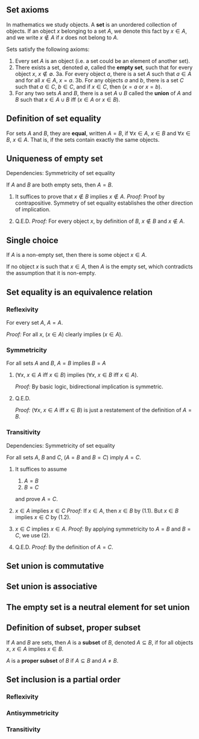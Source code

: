 ## Set axioms

In mathematics we study objects. A **set** is an unordered collection of objects. If an object $x$ belonging to a set $A$, we denote this fact by $x \in A$, and we write $x \notin A$ if $x$ does not belong to $A$.

Sets satisfy the following axioms:

 1. Every set $A$ is an object (i.e. a set could be an element of another set).
 2. There exists a set, denoted $\emptyset$, called the **empty set**, such that for every object $x$, $x \notin \emptyset$.
 3a. For every object $a$, there is a set $A$ such that $a \in A$ and for all $x \in A$, $x = a$.
 3b. For any objects $a$ and $b$, there is a set $C$ such that $a \in C$, $b \in C$, and if $x \in C$, then ($x = a$ or $x = b$).
 4. For any two sets $A$ and $B$, there is a set $A \cup B$ called the **union** of $A$ and $B$ such that $x \in A \cup B$ iff ($x \in A$ or $x \in B$).

## Definition of set equality

For sets $A$ and $B$, they are **equal**, written $A = B$, if $\forall x \in A$, $x \in B$ and $\forall x \in B$, $x \in A$. That is, if the sets contain exactly the same objects.


## Uniqueness of empty set
Dependencies: Symmetricity of set equality

If $A$ and $B$ are both empty sets, then $A = B$.

 1. It suffices to prove that $x \notin B$ implies $x \notin A$.
    *Proof:* Proof by contrapositive. Symmetry of set equality establishes the other direction of implication.

 1. Q.E.D.
    *Proof:* For every object $x$, by definition of $B$, $x \notin B$ and $x \notin A$.


## Single choice

If $A$ is a non-empty set, then there is some object $x \in A$.

If no object $x$ is such that $x \in A$, then $A$ is the empty set, which contradicts the assumption that it is non-empty.


## Set equality is an equivalence relation

### Reflexivity
For every set $A$, $A = A$.

*Proof:* For all $x$, ($x \in A$) clearly implies ($x \in A$).


### Symmetricity
For all sets $A$ and $B$, $A = B$ implies $B = A$

 1. ($\forall x$, $x \in A$ iff $x \in B$) implies ($\forall x$, $x \in B$ iff $x \in A$).

    *Proof:* By basic logic, bidirectional implication is symmetric.

 2. Q.E.D.

    *Proof:* ($\forall x$, $x \in A$ iff $x \in B$) is just a restatement of the definition of $A = B$.

### Transitivity
Dependencies: Symmetricity of set equality

For all sets $A$, $B$ and $C$, ($A = B$ and $B = C$) imply $A = C$.

 1. It suffices to assume

      1. $A = B$
      2. $B = C$

    and prove $A = C$.

 2. $x \in A$ implies $x \in C$
    *Proof:* If $x \in A$, then $x \in B$ by (1.1). But $x \in B$ implies $x \in C$ by (1.2).

 3. $x \in C$ implies $x \in A$.
    *Proof:* By applying symmetricity to $A = B$ and $B = C$, we use (2).

 4. Q.E.D.
    *Proof:* By the definition of $A = C$.


## Set union is commutative

## Set union is associative


## The empty set is a neutral element for set union


## Definition of subset, proper subset
If $A$ and $B$ are sets, then $A$ is a **subset** of $B$, denoted $A \subseteq B$, if for all objects $x$, $x \in A$ implies $x \in B$.

$A$ is a **proper subset** of $B$ if $A \subseteq B$ and $A \neq B$.


## Set inclusion is a partial order
### Reflexivity
### Antisymmetricity
### Transitivity
